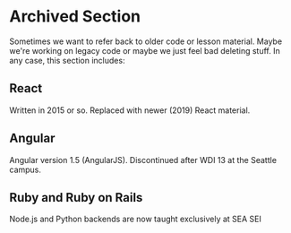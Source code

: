 # Archived Section

Sometimes we want to refer back to older code or lesson material. Maybe we're working on legacy code or maybe we just feel bad deleting stuff. In any case, this section includes:

## React

Written in 2015 or so. Replaced with newer \(2019\) React material.

## Angular

Angular version 1.5 \(AngularJS\). Discontinued after WDI 13 at the Seattle campus.

## Ruby and Ruby on Rails

Node.js and Python backends are now taught exclusively at SEA SEI

